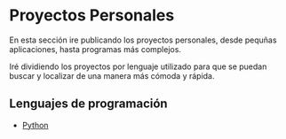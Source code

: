 # Proyectos Personales
<p>En esta sección ire publicando los proyectos personales, desde pequñas aplicaciones, hasta programas
más complejos.</p>
<p>Iré dividiendo los proyectos por lenguaje utilizado para que se puedan buscar y localizar de una manera
más cómoda y rápida.</p>

## Lenguajes de programación
<ul>
    <li><a href = "https://github.com/cdeveloping/proyectos-personales/tree/main/Python">Python</a></li>
</ul>